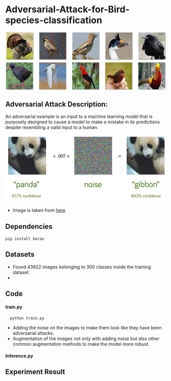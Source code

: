 # Adversarial-Attack-for-Bird-species-classification
![](./readme_img/testset.png)

## Adversarial Attack Description:
An adversarial example is an input to a machine learning model that is purposely designed to cause a model to make a mistake in its predictions despite resembling a valid input to a human.

![](./readme_img/adversarial.png)

* Image is taken from [here](https://towardsdatascience.com/breaking-neural-networks-with-adversarial-attacks-f4290a9a45aa)


## Dependencies
```shell
pip install keras
```
## Datasets
* Found 43622 images belonging to 300 classes inside the training dataset.
* 

## Code
#### train.py
```shell
  python train.py
```
* Adding the noise on the images to make them look like they have been adversarial attacks.
* Augmentation of the images not only with adding noise but also other common augmentation methods to make the model more robust.

#### Inference.py

## Experiment Result
